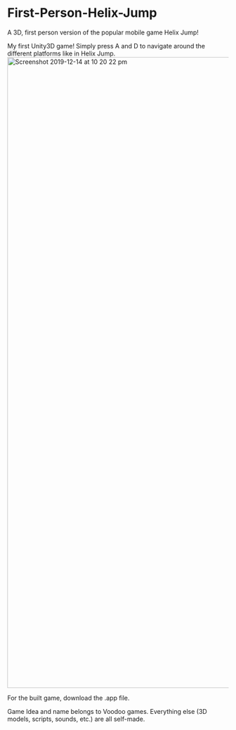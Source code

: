 # First-Person-Helix-Jump
A 3D, first person version of the popular mobile game Helix Jump!


My first Unity3D game! Simply press A and D to navigate around the different platforms like in Helix Jump. 
<img width="1438" alt="Screenshot 2019-12-14 at 10 20 22 pm" src="https://user-images.githubusercontent.com/56591145/70850045-18b11000-1ec1-11ea-9e47-f34659f922c3.png">



For the built game, download the .app file.

Game Idea and name belongs to Voodoo games. Everything else (3D models, scripts, sounds, etc.) are all self-made.
